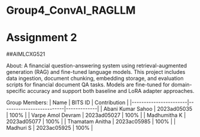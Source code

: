 # Group4_ConvAI_RAGLLM
# Assignment 2
##AIMLCXG521

About:
A financial question-answering system using retrieval-augmented generation (RAG) and fine-tuned language models. This project includes data ingestion, document chunking, embedding storage, and evaluation scripts for financial document QA tasks. Models are fine-tuned for domain-specific accuracy and support both baseline and LoRA adapter approaches.

Group Members:
| Name                  | BITS ID                  | Contribution |
|-----------------------|--------------------------|-------------|
|   Abani Kumar Sahoo   |      2023ad05035         |  100%       |
|   Varpe Amol Devram   |      2023ad05027         |  100%       |
|   Madhumitha K        |      2023ad05077         |  100%       |
|   Thamatam Anitha     |      2023ac05985         |  100%       |
|    Madhuri S          |      2023ac05925         |  100%       |

